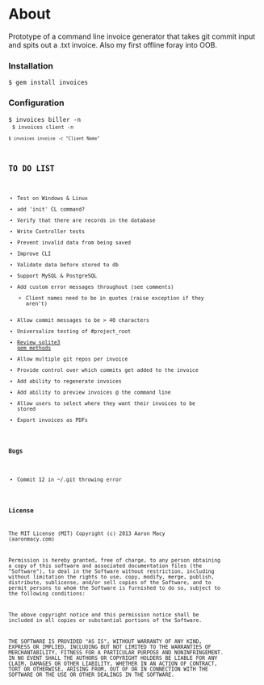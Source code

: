 # About
Prototype of a command line invoice generator that takes git commit input and spits out a .txt invoice. Also my first offline foray into OOB.

### Installation
<code>$ gem install invoices</code>

### Configuration
<code>$ invoices biller -n<br />
<code>$ invoices client -n<br />
<code>$ invoices invoice -c "Client Name"</code>

## TO DO LIST
- Test on Windows & Linux
- add 'init' CL command?
- Verify that there are records in the database
- Write Controller tests
- Prevent invalid data from being saved
- Improve CLI
- Validate data before stored to db
- Support MySQL & PostgreSQL
- Add custom error messages throughout (see comments)
  - Client names need to be in quotes (raise exception if they aren't)
- Allow commit messages to be > 40 characters
- Universalize testing of #project_root
- [Review sqlite3 gem methods](http://sqlite-ruby.rubyforge.org/sqlite3/)
- Allow multiple git repos per invoice
- Provide control over which commits get added to the invoice
- Add ability to regenerate invoices
- Add ability to preview invoices @ the command line
- Allow users to select where they want their invoices to be stored
- Export invoices as PDFs

### Bugs
- Commit 12 in ~/.git throwing error

### License
The MIT License (MIT)
Copyright (c) 2013 Aaron Macy (aaronmacy.com)

Permission is hereby granted, free of charge, to any person obtaining a copy of this software and associated documentation files (the "Software"), to deal in the Software without restriction, including without limitation the rights to use, copy, modify, merge, publish, distribute, sublicense, and/or sell copies of the Software, and to permit persons to whom the Software is furnished to do so, subject to the following conditions:

The above copyright notice and this permission notice shall be included in all copies or substantial portions of the Software.

THE SOFTWARE IS PROVIDED "AS IS", WITHOUT WARRANTY OF ANY KIND, EXPRESS OR IMPLIED, INCLUDING BUT NOT LIMITED TO THE WARRANTIES OF MERCHANTABILITY, FITNESS FOR A PARTICULAR PURPOSE AND NONINFRINGEMENT. IN NO EVENT SHALL THE AUTHORS OR COPYRIGHT HOLDERS BE LIABLE FOR ANY CLAIM, DAMAGES OR OTHER LIABILITY, WHETHER IN AN ACTION OF CONTRACT, TORT OR OTHERWISE, ARISING FROM, OUT OF OR IN CONNECTION WITH THE SOFTWARE OR THE USE OR OTHER DEALINGS IN THE SOFTWARE.

